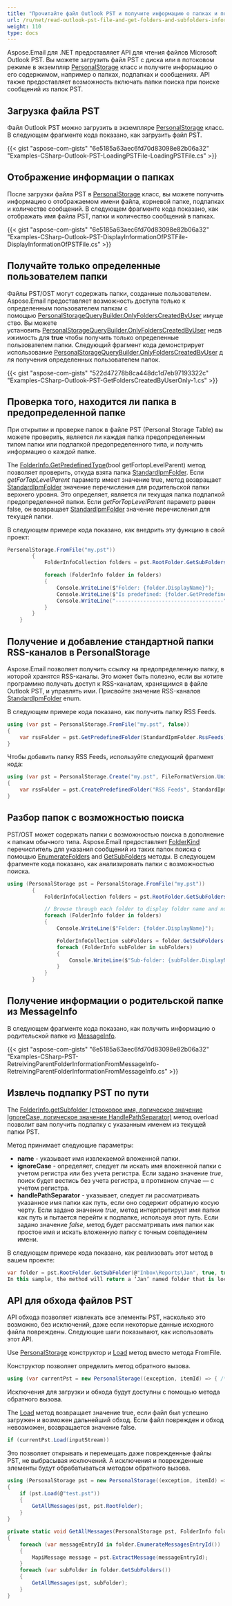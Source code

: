 ```yaml
---
title: "Прочитайте файл Outlook PST и получите информацию о папках и подпапках"
url: /ru/net/read-outlook-pst-file-and-get-folders-and-subfolders-information/
weight: 110
type: docs
---
```



Aspose.Email для .NET предоставляет API для чтения файлов Microsoft Outlook PST. Вы можете загрузить файл PST с диска или в потоковом режиме в экземпляр [PersonalStorage](https://reference.aspose.com/email/net/aspose.email.storage.pst/personalstorage/) класс и получите информацию о его содержимом, например о папках, подпапках и сообщениях. API также предоставляет возможность включать папки поиска при поиске сообщений из папок PST.

## **Загрузка файла PST**

Файл Outlook PST можно загрузить в экземпляре [PersonalStorage](https://reference.aspose.com/email/net/aspose.email.storage.pst/personalstorage/) класс. В следующем фрагменте кода показано, как загрузить файл PST.

{{< gist "aspose-com-gists" "6e5185a63aec6fd70d83098e82b06a32" "Examples-CSharp-Outlook-PST-LoadingPSTFile-LoadingPSTFile.cs" >}}

## **Отображение информации о папках**

После загрузки файла PST в [PersonalStorage](https://reference.aspose.com/email/net/aspose.email.storage.pst/personalstorage/) класс, вы можете получить информацию о отображаемом имени файла, корневой папке, подпапках и количестве сообщений. В следующем фрагменте кода показано, как отображать имя файла PST, папки и количество сообщений в папках.

{{< gist "aspose-com-gists" "6e5185a63aec6fd70d83098e82b06a32" "Examples-CSharp-Outlook-PST-DisplayInformationOfPSTFile-DisplayInformationOfPSTFile.cs" >}}

## **Получайте только определенные пользователем папки**

Файлы PST/OST могут содержать папки, созданные пользователем. Aspose.Email предоставляет возможность доступа только к определенным пользователем папкам с помощью [PersonalStorageQueryBuilder.OnlyFoldersCreatedByUser](https://reference.aspose.com/email/net/aspose.email.storage.pst/personalstoragequerybuilder/onlyfolderscreatedbyuser/) имущество. Вы можете установить [PersonalStorageQueryBuilder.OnlyFoldersCreatedByUser](https://reference.aspose.com/email/net/aspose.email.storage.pst/personalstoragequerybuilder/onlyfolderscreatedbyuser/) недвижимость для **true** чтобы получить только определенные пользователем папки. Следующий фрагмент кода демонстрирует использование [PersonalStorageQueryBuilder.OnlyFoldersCreatedByUser](https://reference.aspose.com/email/net/aspose.email.storage.pst/personalstoragequerybuilder/onlyfolderscreatedbyuser/) для получения определенных пользователем папок.

{{< gist "aspose-com-gists" "522d47278b8ca448dc1d7eb97193322c" "Examples-CSharp-Outlook-PST-GetFoldersCreatedByUserOnly-1.cs" >}}

## **Проверка того, находится ли папка в предопределенной папке**

При открытии и проверке папок в файле PST (Personal Storage Table) вы можете проверить, является ли каждая папка предопределенным типом папки или подпапкой предопределенного типа, и получить информацию о каждой папке.

The [FolderInfo.GetPredefinedType](https://reference.aspose.com/email/net/aspose.email.storage.pst/folderinfo/getpredefinedtype/#folderinfogetpredefinedtype-method)(bool getFortopLevelParent) метод позволяет проверить, откуда взята папка [StandardIpmFolder](https://reference.aspose.com/email/net/aspose.email.storage.pst/standardipmfolder/). Если *getForTopLevelParent* параметр имеет значение true, метод возвращает [StandardIpmFolder](https://reference.aspose.com/email/net/aspose.email.storage.pst/standardipmfolder/) значение перечисления для родительской папки верхнего уровня. Это определяет, является ли текущая папка подпапкой предопределенной папки. Если *getForTopLevelParent* параметр равен false, он возвращает [StandardIpmFolder](https://reference.aspose.com/email/net/aspose.email.storage.pst/standardipmfolder/) значение перечисления для текущей папки.

В следующем примере кода показано, как внедрить эту функцию в свой проект:

```cs
PersonalStorage.FromFile("my.pst"))
        {
            FolderInfoCollection folders = pst.RootFolder.GetSubFolders();

            foreach (FolderInfo folder in folders)
            {
                Console.WriteLine($"Folder: {folder.DisplayName}");
                Console.WriteLine($"Is predefined: {folder.GetPredefinedType(false) != StandardIpmFolder.Unspecified}");
                Console.WriteLine("-----------------------------------");
            }
        }
    }
```
## **Получение и добавление стандартной папки RSS-каналов в PersonalStorage**

Aspose.Email позволяет получить ссылку на предопределенную папку, в которой хранятся RSS-каналы. Это может быть полезно, если вы хотите программно получать доступ к RSS-каналам, хранящимся в файле Outlook PST, и управлять ими.
Присвойте значение RSS-каналов [StandardIpmFolder](https://reference.aspose.com/email/net/aspose.email.storage.pst/standardipmfolder/#standardipmfolder-enumeration) enum.  

В следующем примере кода показано, как получить папку RSS Feeds.

```cs
using (var pst = PersonalStorage.FromFile("my.pst", false))
{
    var rssFolder = pst.GetPredefinedFolder(StandardIpmFolder.RssFeeds);
}
```

Чтобы добавить папку RSS Feeds, используйте следующий фрагмент кода:

```cs
using (var pst = PersonalStorage.Create("my.pst", FileFormatVersion.Unicode))
{
    var rssFolder = pst.CreatePredefinedFolder("RSS Feeds", StandardIpmFolder.RssFeeds);
}
```

## **Разбор папок с возможностью поиска**

PST/OST может содержать папки с возможностью поиска в дополнение к папкам обычного типа. Aspose.Email предоставляет [FolderKind](https://reference.aspose.com/email/net/aspose.email.storage.pst/folderkind/) перечислитель для указания сообщений из таких папок поиска с помощью [EnumerateFolders](https://reference.aspose.com/email/net/aspose.email.storage.pst/folderinfo/enumeratefolders/#enumeratefolders/) and [GetSubFolders](https://reference.aspose.com/email/net/aspose.email.storage.pst/folderinfo/getsubfolders/#getsubfolders/) методы. В следующем фрагменте кода показано, как анализировать папки с возможностью поиска.

```cs
using (PersonalStorage pst = PersonalStorage.FromFile("my.pst"))
        {
            FolderInfoCollection folders = pst.RootFolder.GetSubFolders(FolderKind.Search | FolderKind.Normal);

            // Browse through each folder to display folder name and number of messages
            foreach (FolderInfo folder in folders)
            {
                Console.WriteLine($"Folder: {folder.DisplayName}");

                FolderInfoCollection subFolders = folder.GetSubFolders(FolderKind.Search | FolderKind.Normal);
                foreach (FolderInfo subFolder in subFolders)
                {
                    Console.WriteLine($"Sub-folder: {subFolder.DisplayName}");
                }
            }
        }
```

## **Получение информации о родительской папке из MessageInfo**

В следующем фрагменте кода показано, как получить информацию о родительской папке из [MessageInfo](https://reference.aspose.com/email/net/aspose.email.storage.pst/messageinfo/).

{{< gist "aspose-com-gists" "6e5185a63aec6fd70d83098e82b06a32" "Examples-CSharp-PST-RetreivingParentFolderInformationFromMessageInfo-RetreivingParentFolderInformationFromMessageInfo.cs" >}}

## **Извлечь подпапку PST по пути**

The [FolderInfo.getSubfolder (строковое имя, логическое значение IgnoreCase, логическое значение HandlePathSeparator)](https://reference.aspose.com/email/net/aspose.email.storage.pst/folderinfo/getsubfolder/#getsubfolder_2) метод overload позволит вам получить подпапку с указанным именем из текущей папки PST.

Метод принимает следующие параметры:

- **name** - указывает имя извлекаемой вложенной папки.
- **ignoreCase** - определяет, следует ли искать имя вложенной папки с учетом регистра или без учета регистра. Если задано значение *true*, поиск будет вестись без учета регистра, в противном случае — с учетом регистра.
- **handlePathSeparator** - указывает, следует ли рассматривать указанное имя папки как путь, если оно содержит обратную косую черту. Если задано значение *true*, метод интерпретирует имя папки как путь и пытается перейти к подпапке, используя этот путь. Если задано значение *false*, метод будет рассматривать имя папки как простое имя и искать вложенную папку с точным совпадением имени.
 
В следующем примере кода показано, как реализовать этот метод в вашем проекте:

```cs
var folder = pst.RootFolder.GetSubFolder(@"Inbox\Reports\Jan", true, true);
In this sample, the method will return a ‘Jan’ named folder that is located at the Inbox\Reports\ path relative to the root folder.
```

## **API для обхода файлов PST**

API обхода позволяет извлекать все элементы PST, насколько это возможно, без исключений, даже если некоторые данные исходного файла повреждены.
Следующие шаги показывают, как использовать этот API.

Use [PersonalStorage](https://reference.aspose.com/email/net/aspose.email.storage.pst/personalstorage/) конструктор и [Load](https://reference.aspose.com/email/net/aspose.email.storage.pst/personalstorage/load/) метод вместо метода FromFile.

Конструктор позволяет определить метод обратного вызова.

```csharp
using (var currentPst = new PersonalStorage((exception, itemId) => { /* Exception handling  code. */ }))
```

Исключения для загрузки и обхода будут доступны с помощью метода обратного вызова.

The [Load](https://reference.aspose.com/email/net/aspose.email.storage.pst/personalstorage/load/) метод возвращает значение true, если файл был успешно загружен и возможен дальнейший обход. Если файл поврежден и обход невозможен, возвращается значение false.

```csharp
if (currentPst.Load(inputStream))
```

Это позволяет открывать и перемещать даже поврежденные файлы PST, не выбрасывая исключений. А исключения и поврежденные элементы будут обрабатываться методом обратного вызова.

```csharp
using (PersonalStorage pst = new PersonalStorage((exception, itemId) => { /* Exception handling  code. */ }))
{
    if (pst.Load(@"test.pst"))
	{
		GetAllMessages(pst, pst.RootFolder);
	}
}

private static void GetAllMessages(PersonalStorage pst, FolderInfo folder)
{
    foreach (var messageEntryId in folder.EnumerateMessagesEntryId())
    {
        MapiMessage message = pst.ExtractMessage(messageEntryId);
    }
    foreach (var subFolder in folder.GetSubFolders())
    {
        GetAllMessages(pst, subFolder);
    }
}
```
